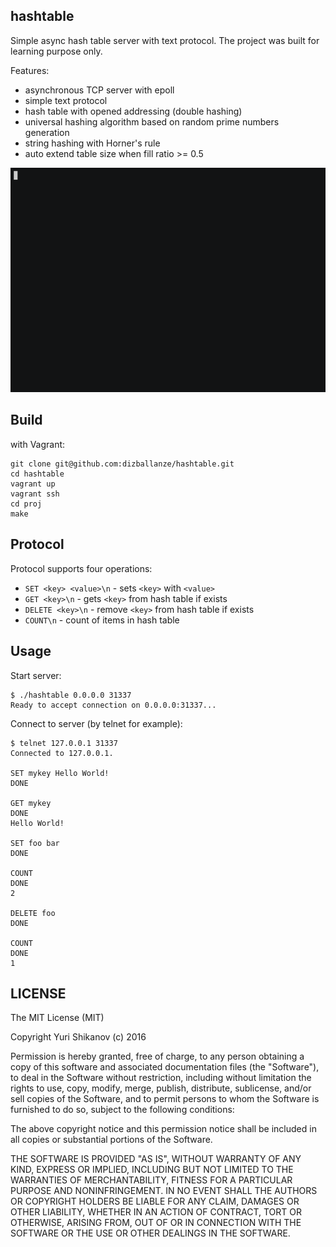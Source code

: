 hashtable
---------

Simple async hash table server with text protocol. The project was built for learning purpose only.

Features:

- asynchronous TCP server with epoll
- simple text protocol
- hash table with opened addressing (double hashing)
- universal hashing algorithm based on random prime numbers generation
- string hashing with Horner's rule
- auto extend table size when fill ratio >= 0.5

![usage example](usage.gif)

## Build

with Vagrant:

```
git clone git@github.com:dizballanze/hashtable.git
cd hashtable
vagrant up
vagrant ssh
cd proj
make
```

## Protocol

Protocol supports four operations:

- `SET <key> <value>\n` - sets `<key>` with `<value>`
- `GET <key>\n` - gets `<key>` from hash table if exists
- `DELETE <key>\n` - remove `<key>` from hash table if exists
- `COUNT\n` - count of items in hash table

## Usage

Start server:

```
$ ./hashtable 0.0.0.0 31337
Ready to accept connection on 0.0.0.0:31337...
```

Connect to server (by telnet for example):

```
$ telnet 127.0.0.1 31337
Connected to 127.0.0.1.

SET mykey Hello World!
DONE

GET mykey
DONE
Hello World!

SET foo bar
DONE

COUNT
DONE
2

DELETE foo
DONE

COUNT
DONE
1
```

## LICENSE

The MIT License (MIT)

Copyright Yuri Shikanov (c) 2016 

Permission is hereby granted, free of charge, to any person obtaining a copy
of this software and associated documentation files (the "Software"), to deal
in the Software without restriction, including without limitation the rights
to use, copy, modify, merge, publish, distribute, sublicense, and/or sell
copies of the Software, and to permit persons to whom the Software is
furnished to do so, subject to the following conditions:

The above copyright notice and this permission notice shall be included in all
copies or substantial portions of the Software.

THE SOFTWARE IS PROVIDED "AS IS", WITHOUT WARRANTY OF ANY KIND, EXPRESS OR
IMPLIED, INCLUDING BUT NOT LIMITED TO THE WARRANTIES OF MERCHANTABILITY,
FITNESS FOR A PARTICULAR PURPOSE AND NONINFRINGEMENT. IN NO EVENT SHALL THE
AUTHORS OR COPYRIGHT HOLDERS BE LIABLE FOR ANY CLAIM, DAMAGES OR OTHER
LIABILITY, WHETHER IN AN ACTION OF CONTRACT, TORT OR OTHERWISE, ARISING FROM,
OUT OF OR IN CONNECTION WITH THE SOFTWARE OR THE USE OR OTHER DEALINGS IN THE
SOFTWARE.
